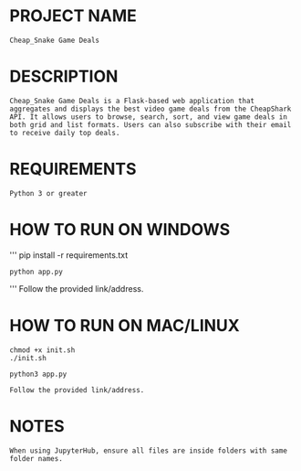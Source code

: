 # PROJECT NAME

    Cheap_Snake Game Deals

# DESCRIPTION

    Cheap_Snake Game Deals is a Flask-based web application that aggregates and displays the best video game deals from the CheapShark API. It allows users to browse, search, sort, and view game deals in both grid and list formats. Users can also subscribe with their email to receive daily top deals.

# REQUIREMENTS
    Python 3 or greater

# HOW TO RUN ON WINDOWS
'''
    pip install -r requirements.txt

    python app.py
'''
    Follow the provided link/address.

# HOW TO RUN ON MAC/LINUX
    chmod +x init.sh
    ./init.sh

    python3 app.py

    Follow the provided link/address. 

# NOTES
    When using JupyterHub, ensure all files are inside folders with same folder names.